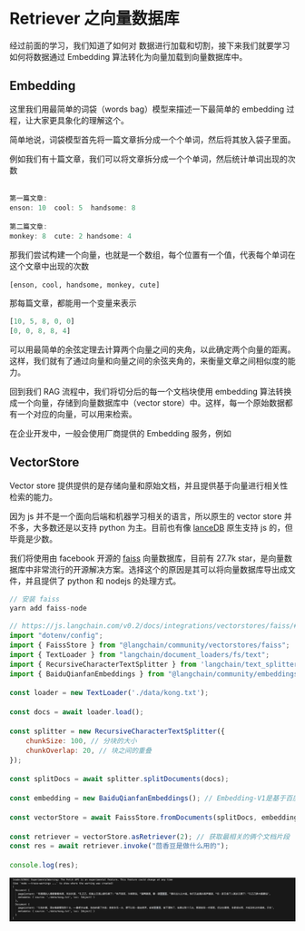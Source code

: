 # Retriever 之向量数据库

经过前面的学习，我们知道了如何对 数据进行加载和切割，接下来我们就要学习如何将数据通过 Embedding 算法转化为向量加载到向量数据库中。

## Embedding

这里我们用最简单的词袋（words bag）模型来描述一下最简单的 embedding 过程，让大家更具象化的理解这个。

简单地说，词袋模型首先将一篇文章拆分成一个个单词，然后将其放入袋子里面。

例如我们有十篇文章，我们可以将文章拆分成一个个单词，然后统计单词出现的次数

```js

第一篇文章:
enson: 10  cool: 5  handsome: 8

第二篇文章:
monkey: 8  cute: 2 handsome: 4

```

那我们尝试构建一个向量，也就是一个数组，每个位置有一个值，代表每个单词在这个文章中出现的次数

`[enson, cool, handsome, monkey, cute]`

那每篇文章，都能用一个变量来表示

```js
[10, 5, 8, 0, 0]
[0, 0, 8, 8, 4]
```

可以用最简单的余弦定理去计算两个向量之间的夹角，以此确定两个向量的距离。 这样，我们就有了通过向量和向量之间的余弦夹角的，来衡量文章之间相似度的能力。

回到我们 RAG 流程中，我们将切分后的每一个文档块使用 embedding 算法转换成一个向量，存储到向量数据库中（vector store）中。这样，每一个原始数据都有一个对应的向量，可以用来检索。

在企业开发中，一般会使用厂商提供的 Embedding 服务，例如 



## VectorStore

Vector store 提供提供的是存储向量和原始文档，并且提供基于向量进行相关性检索的能力。

因为 js 并不是一个面向后端和机器学习相关的语言，所以原生的 vector store 并不多，大多数还是以支持 python 为主。目前也有像 [lanceDB](https://lancedb.com/) 原生支持 js 的，但毕竟是少数。

我们将使用由 facebook 开源的 [faiss](https://github.com/facebookresearch/faiss) 向量数据库，目前有 27.7k star，是向量数据库中非常流行的开源解决方案。选择这个的原因是其可以将向量数据库导出成文件，并且提供了 python 和 nodejs 的处理方式。


```js
// 安装 faiss
yarn add faiss-node
```


```js
// https://js.langchain.com/v0.2/docs/integrations/vectorstores/faiss/#create-a-new-index-from-texts
import "dotenv/config";
import { FaissStore } from "@langchain/community/vectorstores/faiss";
import { TextLoader } from "langchain/document_loaders/fs/text";
import { RecursiveCharacterTextSplitter } from 'langchain/text_splitter';
import { BaiduQianfanEmbeddings } from "@langchain/community/embeddings/baidu_qianfan"; // 开通千帆 Embedding 模型, https://cloud.baidu.com/doc/VDB/s/Nltgvlg7k

const loader = new TextLoader('./data/kong.txt');

const docs = await loader.load();

const splitter = new RecursiveCharacterTextSplitter({
    chunkSize: 100, // 分块的大小
    chunkOverlap: 20, // 块之间的重叠
});

const splitDocs = await splitter.splitDocuments(docs);

const embedding = new BaiduQianfanEmbeddings(); // Embedding-V1是基于百度文心大模型技术的文本表示模型，将文本转化为用数值表示的向量形式，用于文本检索、信息推荐、知识挖掘等场景。

const vectorStore = await FaissStore.fromDocuments(splitDocs, embedding);

const retriever = vectorStore.asRetriever(2); // 获取最相关的俩个文档片段
const res = await retriever.invoke("茴香豆是做什么用的");

console.log(res);

```


![输出结果](./../../public/assets/ai/10.png)

